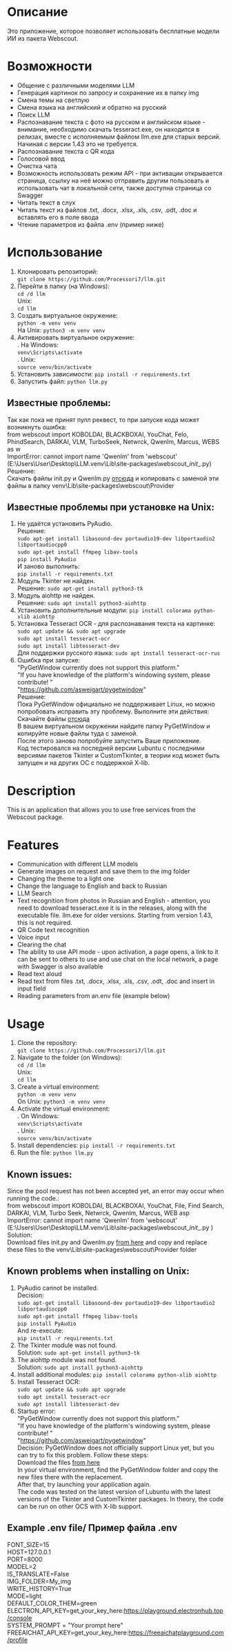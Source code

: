 # Описание
Это приложение, которое позволяет использовать бесплатные модели ИИ из пакета Webscout.  
# Возможности  
- Общение с различными моделями LLM
- Генерация картинок по запросу и сохранение их в папку img  
- Смена темы на светлую  
- Смена языка на английский и обратно на русский  
- Поиск LLM  
- Распознавание текста с фото на русском и английском языке - внимание, необходимо скачать tesseract.exe, он находится в релизах, вместе с исполняемым файлом llm.exe для старых версий. Начиная с версии 1.43 это не требуется.  
- Распознавание текста с QR кода
- Голосовой ввод
- Очистка чата
- Возможность использовать режим API - при активации открывается страница, ссылку на неё можно отправить другим пользовать и использовать чат в локальной сети, также доступна страница со Swagger  
- Читать текст в слух  
- Читать текст из файлов .txt, .docx, .xlsx, .xls, .csv, .odt, .doc и вставлять его в поле ввода  
- Чтение параметров из файла .env (пример ниже)  

# Использование
1. Клонировать репозиторий:  
```git clone https://github.com/Processori7/llm.git```
2. Перейти в папку (на Windows):  
```cd /d llm```  
Unix:  
```cd llm```  
3. Создать виртуальное окружение:  
```python -m venv venv```  
На Unix: ```python3 -m venv venv```  
4. Активировать виртуальное окружение:  
. На Windows:  
```venv\Scripts\activate```  
. Unix:  
```source venv/bin/activate```
5. Установить зависимости:
```pip install -r requirements.txt```
6. Запустить файл:
```python llm.py```  

## Известные проблемы:  
Так как пока не принят пулл реквест, то при запуске кода может возникнуть ошибка:  
from webscout import KOBOLDAI, BLACKBOXAI, YouChat, Felo, PhindSearch, DARKAI, VLM, TurboSeek, Netwrck, Qwenlm, Marcus, WEBS as w  
ImportError: cannot import name 'Qwenlm' from 'webscout' (E:\Users\User\Desktop\LLM\.venv\Lib\site-packages\webscout\__init__.py)   
Решение:  
Скачать файлы init.py и Qwenlm.py [отсюда](https://github.com/Processori7/Webscout/tree/qwenlm/webscout/Provider) и копировать с заменой эти файлы в папку venv\Lib\site-packages\webscout\Provider   

## Известные проблемы при установке на Unix:
1. Не удаётся установить PyAudio.  
   Решение:  
```sudo apt-get install libasound-dev portaudio19-dev libportaudio2 libportaudiocpp0```  
    ```sudo apt-get install ffmpeg libav-tools```  
    ```pip install PyAudio```  
И заново выполнить:  
```pip install -r requirements.txt```  
2. Модуль Tkinter не найден.  
Решение:
```sudo apt-get install python3-tk```  
3. Модуль aiohttp не найден.  
   Решение:
   ```sudo apt install python3-aiohttp```  
4. Установить дополнительные модули:
```pip install colorama python-xlib aiohttp```  
5. Установка Tesseract OCR - для распознавания текста на картинке:  
```sudo apt update && sudo apt upgrade```  
```sudo apt install tesseract-ocr```  
```sudo apt install libtesseract-dev```  
Для поддержки русского языка:
```sudo apt install tesseract-ocr-rus```  
6. Ошибка при запуске:  
"PyGetWindow currently does not support this platform."  
"If you have knowledge of the platform's windowing system, please contribute! "  
"https://github.com/asweigart/pygetwindow"  
   Решение:  
Пока PyGetWindow официально не поддерживает Linux, но можно попробовать исправить эту проблему. Выполните эти действия:  
Скачайте файлы [отсюда](https://github.com/Processori7/PyGetWindow/tree/experimental_Linux_support/src/pygetwindow)   
В вашем виртуальном окружении найдите папку PyGetWindow и копируйте новые файлы туда с заменой.  
После этого заново попробуйте запустить Ваше приложение.  
Код тестировался на последней версии Lubuntu с последними версиями пакетов Tkinter и CustomTkinter, в теории код может быть запущен и на других OC с поддержкой X-lib.  


# Description
This is an application that allows you to use free services from the Webscout package.  
# Features  
- Communication with different LLM models
- Generate images on request and save them to the img folder  
- Changing the theme to a light one  
- Change the language to English and back to Russian  
- LLM Search  
- Text recognition from photos in Russian and English - attention, you need to download tesseract.exe it is in the releases, along with the executable file. llm.exe for older versions. Starting from version 1.43, this is not required.  
- QR Code text recognition  
- Voice input
- Clearing the chat
- The ability to use API mode - upon activation, a page opens, a link to it can be sent to others to use and use chat on the local network, a page with Swagger is also available  
- Read text aloud  
- Read text from files .txt, .docx, .xlsx, .xls, .csv, .odt, .doc and insert in input field  
- Reading parameters from an.env file (example below)  
# Usage
1. Clone the repository:  
`git clone https://github.com/Processori7/llm.git `
2. Navigate to the folder (on Windows):  
```cd /d llm```  
Unix:  
```cd llm```  
3. Create a virtual environment:  
```python -m venv venv```  
On Unix: ```python3 -m venv venv```
4. Activate the virtual environment:  
. On Windows:  
```venv\Scripts\activate```  
. Unix:  
```source venv/bin/activate```  
5. Install dependencies:
```pip install -r requirements.txt ```
6. Run the file:
```python llm.py```  

## Known issues:  
Since the pool request has not been accepted yet, an error may occur when running the code.:  
from webscout import KOBOLDAI, BLACKBOXAI, YouChat, File, Find Search, DARKAI, VLM, Turbo Seek, Netwrck, Qwenlm, Marcus, WEB asp  
ImportError: cannot import name 'Qwenlm' from 'webscout' (E:\Users\User\Desktop\LLM\.venv\Lib\site-packages\webscout\__init__.py )  
Solution:  
Download files init.py and Qwenlm.py [from here](https://github.com/Processori7/Webscout/tree/qwenlm/webscout/Provider) and copy and replace these files to the venv\Lib\site-packages\webscout\Provider folder  

## Known problems when installing on Unix:
1. PyAudio cannot be installed.  
   Decision:  
```sudo apt-get install libasound-dev portaudio19-dev libportaudio2 libportaudiocpp0```  
    ```sudo apt-get install ffmpeg libav-tools```  
    ```pip install PyAudio```  
And re-execute:  
```pip install -r requirements.txt```   
2. The Tkinter module was not found.  
Solution:
```sudo apt-get install python3-tk```  
4. The aiohttp module was not found.  
   Solution:
```sudo apt install python3-aiohttp```  
5. Install additional modules:
```pip install colorama python-xlib aiohttp```  
6. Install Tesseract OCR:  
```sudo apt update && sudo apt upgrade```  
```sudo apt install tesseract-ocr```  
```sudo apt install libtesseract-dev```  
7. Startup error:  
"PyGetWindow currently does not support this platform."  
"If you have knowledge of the platform's windowing system, please contribute! "  
"https://github.com/asweigart/pygetwindow"  
   Decision:
PyGetWindow does not officially support Linux yet, but you can try to fix this problem. Follow these steps:  
Download the files [from here](https://github.com/Processori7/PyGetWindow/tree/experimental_Linux_support/src/pygetwindow)  
In your virtual environment, find the PyGetWindow folder and copy the new files there with the replacement.  
After that, try launching your application again.  
The code was tested on the latest version of Lubuntu with the latest versions of the Tkinter and CustomTkinter packages. In theory, the code can be run on other OCS with X-lib support.  
## Example .env file/ Пример файла .env  
FONT_SIZE=15  
HOST=127.0.0.1  
PORT=8000  
MODEL=2  
IS_TRANSLATE=False  
IMG_FOLDER=My_img  
WRITE_HISTORY=True  
MODE=light  
DEFAULT_COLOR_THEM=green  
ELECTRON_API_KEY=get_your_key_here:https://playground.electronhub.top/console  
SYSTEM_PROMPT = "Your prompt here"  
FREEAICHAT_API_KEY=get_your_key_here:https://freeaichatplayground.com/profile
